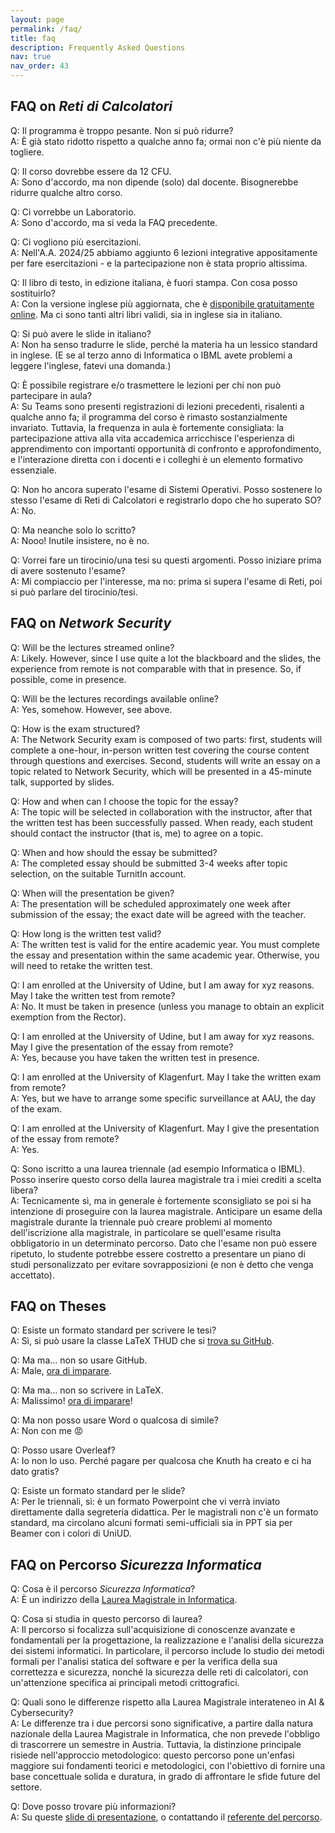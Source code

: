 ```yaml
---
layout: page
permalink: /faq/
title: faq
description: Frequently Asked Questions
nav: true
nav_order: 43
---
```


## FAQ on _Reti di Calcolatori_

Q: Il programma è troppo pesante. Non si può ridurre?  
A: È già stato ridotto rispetto a qualche anno fa; ormai non c'è più niente da togliere.

Q: Il corso dovrebbe essere da 12 CFU.  
A: Sono d'accordo, ma non dipende (solo) dal docente. Bisognerebbe ridurre qualche altro corso.

Q: Ci vorrebbe un Laboratorio.  
A: Sono d'accordo, ma si veda la FAQ precedente.

Q: Ci vogliono più esercitazioni.  
A: Nell'A.A. 2024/25 abbiamo aggiunto 6 lezioni integrative appositamente per fare esercitazioni - e la partecipazione non è stata proprio altissima.

Q: Il libro di testo, in edizione italiana, è fuori stampa. Con cosa posso sostituirlo?  
A: Con la versione inglese più aggiornata, che è [disponibile gratuitamente online](https://book.systemsapproach.org). Ma ci sono tanti altri libri validi, sia in inglese sia in italiano.

Q: Si può avere le slide in italiano?  
A: Non ha senso tradurre le slide, perché la materia ha un lessico standard in inglese. (E se al terzo anno di Informatica o IBML avete problemi a leggere l'inglese, fatevi una domanda.)

Q: È possibile registrare e/o trasmettere le lezioni per chi non può partecipare in aula?  
A: Su Teams sono presenti registrazioni di lezioni precedenti, risalenti a qualche anno fa; il programma del corso è rimasto sostanzialmente invariato.
Tuttavia, la frequenza in aula è fortemente consigliata: la partecipazione attiva alla vita accademica arricchisce l'esperienza di apprendimento con importanti opportunità di confronto e approfondimento, e l'interazione diretta con i docenti e i colleghi è un elemento formativo essenziale.

Q: Non ho ancora superato l'esame di Sistemi Operativi. Posso sostenere lo stesso l'esame di Reti di Calcolatori e registrarlo dopo che ho superato SO?  
A: No.

Q: Ma neanche solo lo scritto?  
A: Nooo! Inutile insistere, no è no.

Q: Vorrei fare un tirocinio/una tesi su questi argomenti. Posso iniziare prima di avere sostenuto l'esame?  
A: Mi compiaccio per l'interesse, ma no: prima si supera l'esame di Reti, poi si può parlare del tirocinio/tesi.

## FAQ on _Network Security_

Q: Will be the lectures streamed online?  
A: Likely. However, since I use quite a lot the blackboard and the slides, the experience from remote is not comparable with that in presence.  So, if possible, come in presence.

Q: Will be the lectures recordings available online?  
A: Yes, somehow. However, see above.

Q: How is the exam structured?  
A: The Network Security exam is composed of two parts: first, students will complete a one-hour, in-person written test covering the course content through questions and exercises. Second, students will write an essay on a topic related to Network Security, which will be presented in a 45-minute talk, supported by slides.

Q: How and when can I choose the topic for the essay?  
A: The topic will be selected in collaboration with the instructor, after that the written test has been successfully passed. When ready, each student should contact the instructor (that is, me) to agree on a topic.

Q: When and how should the essay be submitted?  
A: The completed essay should be submitted 3-4 weeks after topic selection, on the suitable TurnitIn account.

Q: When will the presentation be given?   
A: The presentation will be scheduled approximately one week after submission of the essay; the exact date will be agreed with the teacher.

Q: How long is the written test valid?  
A: The written test is valid for the entire academic year. You must complete the essay and presentation within the same academic year. Otherwise, you will need to retake the written test.

Q: I am enrolled at the University of Udine, but I am away for xyz reasons. May I take the written test from remote?  
A: No. It must be taken in presence (unless you manage to obtain an explicit exemption from the Rector).

Q: I am enrolled at the University of Udine, but I am away for xyz reasons. May I give the presentation of the essay from remote?  
A: Yes, because you have taken the written test in presence.

Q: I am enrolled at the University of Klagenfurt. May I take the written exam from remote?  
A: Yes, but we have to arrange some specific surveillance at AAU, the day of the exam.

Q: I am enrolled at the University of Klagenfurt. May I give the presentation of the essay from remote?  
A: Yes.

Q: Sono iscritto a una laurea triennale (ad esempio Informatica o IBML). Posso inserire questo corso della laurea magistrale tra i miei crediti a scelta libera?  
A: Tecnicamente sì, ma in generale è fortemente sconsigliato se poi si ha intenzione di proseguire con la laurea magistrale. Anticipare un esame della magistrale durante la triennale può creare problemi al momento dell'iscrizione alla magistrale, in particolare se quell'esame risulta obbligatorio in un determinato percorso. Dato che l'esame non può essere ripetuto, lo studente potrebbe essere costretto a presentare un piano di studi personalizzato per evitare sovrapposizioni (e non è detto che venga accettato).

## FAQ on Theses

Q: Esiste un formato standard per scrivere le tesi?  
A: Sì, si può usare la classe LaTeX THUD che si [trova su GitHub](https://github.com/miculan/thud).

Q: Ma ma… non so usare GitHub.  
A: Male, [ora di imparare](https://learn.microsoft.com/it-it/training/modules/introduction-to-github/).

Q: Ma ma… non so scrivere in LaTeX.  
A: Malissimo! [ora di imparare](https://www.learnlatex.org/en/)!

Q: Ma non posso usare Word o qualcosa di simile?  
A: Non con me 😡

Q: Posso usare Overleaf?  
A: Io non lo uso. Perché pagare per qualcosa che Knuth ha creato e ci ha dato gratis?

Q: Esiste un formato standard per le slide?  
A: Per le triennali, sì: è un formato Powerpoint che vi verrà inviato direttamente dalla segreteria didattica.  Per le magistrali non c'è un formato standard, ma circolano alcuni formati semi-ufficiali sia in PPT sia per Beamer con i colori di UniUD.

## FAQ on Percorso _Sicurezza Informatica_

Q: Cosa è il percorso _Sicurezza Informatica_?  
A: È un indirizzo della [Laurea Magistrale in Informatica](https://www.uniud.it/it/didattica/corsi/area-scientifica/scienze-matematiche-informatiche-multimediali-fisiche/laurea-magistrale/informatica/corso/informatica).

Q: Cosa si studia in questo percorso di laurea?  
A: Il percorso si focalizza sull'acquisizione di conoscenze avanzate e fondamentali per la progettazione, la realizzazione e l'analisi della sicurezza dei sistemi informatici. In particolare, il percorso include lo studio dei metodi formali per l'analisi statica del software e per la verifica della sua correttezza e sicurezza, nonché la sicurezza delle reti di calcolatori, con un'attenzione specifica ai principali metodi crittografici.

Q: Quali sono le differenze rispetto alla Laurea Magistrale interateneo in AI & Cybersecurity?  
A: Le differenze tra i due percorsi sono significative, a partire dalla natura nazionale della Laurea Magistrale in Informatica, che non prevede l'obbligo di trascorrere un semestre in Austria. Tuttavia, la distinzione principale risiede nell'approccio metodologico: questo percorso pone un'enfasi maggiore sui fondamenti teorici e metodologici, con l'obiettivo di fornire una base concettuale solida e duratura, in grado di affrontare le sfide future del settore.

Q: Dove posso trovare più informazioni?  
A: Su queste [slide di presentazione](/assets/pdf/LM_Sicurezza_Informatica.pdf), o contattando il [referente del percorso](/).